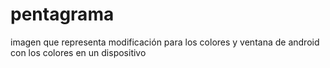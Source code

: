 # pentagrama
imagen que representa modificación para los colores y ventana de android con los colores en un dispositivo

